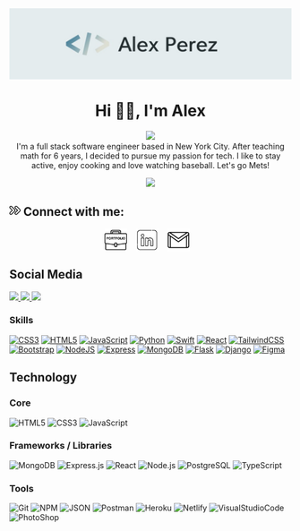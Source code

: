 <img align="center" src="https://github.com/Fulanito418/readmeAssets/blob/main/profileImagesFolder/AlexPerezBannerZoomed.jpeg?raw=true" alt="alexPerez"/>

<h1 align="center">Hi 👋🏽, I'm Alex</h1>

<p align="center">
    <img src="https://readme-typing-svg.herokuapp.com?size=35&duration=5500&color=a6b4a2&vCenter=true&center=true&width=460&lines=software+engineer;mets+fan;chef">
<br>
I'm a full stack software engineer based in New York City. After teaching math for 6 years, I decided to pursue my passion for tech. I like to stay active, enjoy cooking and love watching baseball. Let's go Mets!
</p>

<div align="center">
  <img src="https://github-readme-streak-stats.herokuapp.com/?user=fulanito418&hide_border=true&currStreakNum=a6b4a2&ring=ffffff&background=12160F&sideLabels=ffffff&sideNums=ffffff&fire=ffffff&currStreakLabel=a6b4a2&dates=959595">
</div>





<h2 align="left"><img src="https://github.com/Fulanito418/readmeAssets/blob/main/profileImagesFolder/rightArrowPNG.png" alt="arrow icon" height="20px"> Connect with me:</h2>

<p align="center">
    <a href="https://aperez.netlify.app/" target="blank"><img align="center" src="https://github.com/Fulanito418/readmeAssets/blob/main/profileImagesFolder/portfolioIconPNG2.png" alt="alexPerez" height="40"/></a>&nbsp;&nbsp;&nbsp;
  <a href="https://www.linkedin.com/in/alexperez418/" target="blank"><img align="center" src="https://github.com/Fulanito418/readmeAssets/blob/main/profileImagesFolder/linkedinPNG2.png" alt="alexPerez" height="40"/></a>&nbsp;&nbsp;&nbsp;
  <a href="mailto:Perez418@gmail.com"><img align="center" src="https://github.com/Fulanito418/readmeAssets/blob/main/profileImagesFolder/gmailSVG.svg" alt="alexPerez" height="40"/></a>&nbsp;&nbsp;&nbsp;
</p>


<!-- portfolio icon attribution: <a href="https://www.flaticon.com/free-icons/work" title="work icons">Work icons created by srip - Flaticon</a> -->


<!-- * **Company**: -->

## Social Media

<a target="_blank" href="https://aperez.netlify.app/">
  <img src="https://img.shields.io/badge/Portfolio-272b33?logo=circle&logoColor=00c5a9&style=for-the-badge">
</a>
<a target="_blank" href="https://twitter.com/APerez418">
  <img src="https://img.shields.io/badge/twitter-272b33?logo=twitter&logoColor=1d9bf0&style=for-the-badge">
</a>
<a target="_blank" href="https://www.linkedin.com/in/alexperez418/">
  <img src="https://img.shields.io/badge/linkedin-272b33?logo=linkedin&logoColor=2d87c9&style=for-the-badge">
</a>






<!-- 
========================================
===== Projects in Progress ========= 
========================================

## Projects
<table bordercolor="#66b2b2">
  <tr>
    <td width="50%" valign="top">
      <h3 align="center">Wii for the Web</h3>
        <br />
      <a target="_blank" href="https://wiifortheweb.netlify.app/">
          <img src="https://user-images.githubusercontent.com/77141303/169122829-3ea6f856-c4e6-450b-ab83-6687b4523683.gif" width="100%"  alt="Wii for the Web website"/>
      </a>
        <br />
      <p align="center">
        <a target="_blank" href="https://github.com/brianschnee/Wii-for-the-Web">
          <img src="https://img.shields.io/badge/github-272b33?logo=github&logoColor=39d353&style=for-the-badge" alt="github badge">
        </a>
        <a target="_blank" href="https://wiifortheweb.netlify.app/">
          <img src="https://img.shields.io/badge/Website-272b33?logo=circle&logoColor=39d353&style=for-the-badge" alt="website badge">
        </a>
      </p>
        <p><strong>HTML, CSS, Javascript</strong> - Nintendo Wii for the web with a wiimote that tracks to cursor movements.</p>
    </td>
    <td width="50%" valign="top">
      <h3 align="center">BrianSchnee.com</h3>
        <br />
      <a target="_blank" href="https://brianschnee.com">
          <img src="https://user-images.githubusercontent.com/77141303/169147787-418975b7-4761-4c49-b8ae-04cdbd2e3bf1.gif" width="100%"  alt="Wii for the Web website"/>
      </a>
        <br />
      <p align="center">
        <a target="_blank" href="https://github.com/brianschnee/portfolio">
          <img src="https://img.shields.io/badge/github-272b33?logo=github&logoColor=39d353&style=for-the-badge" alt="github badge">
        </a>
        <a target="_blank" href="https://brianschnee.com">
          <img src="https://img.shields.io/badge/Website-272b33?logo=circle&logoColor=39d353&style=for-the-badge" alt="website badge">
        </a>
      </p>
        <p><strong>HTML, CSS</strong> - Learn more about me and my experiences as a Software Engineer!</p>
    </td>
  </tr>
  <tr>
    <td width="50%" valign="top">
      <h3 align="center">Witch and Wizard Registry</h3>
        <br />
        <a target="_blank" href="https://wizarding-registry.netlify.app/">
            <img src="https://user-images.githubusercontent.com/77141303/168927600-546eba1a-b78c-4481-a4f3-48aee7ea0c75.gif" width="100%" alt="Wizarding Registry Website"/>
        </a>
        <br />
        <p align="center">
          <a target="_blank" href="https://github.com/brianschnee/Minerva-McGonagalls-Witch-and-Wizard-Registry">
            <img src="https://img.shields.io/badge/github-272b33?logo=github&logoColor=39d353&style=for-the-badge" alt="github badge">
          </a>
          <a target="_blank" href="https://wizarding-registry.netlify.app/">
            <img src="https://img.shields.io/badge/Website-272b33?logo=circle&logoColor=39d353&style=for-the-badge" alt="website badge">
          </a>
        </p>
        <p><strong>HTML, CSS, Javascript</strong> - Search through Minerva McGonnagall's list of past and present Hogwarts attendees by name or the house the witch or wizard belongs to.</p>
    </td>
    <td width="50%" valign="top">
      <h3 align="center">NASA Asteroid Observation Tool</h3>
        <br />
        <a target="_blank" href="https://asteroid-observer.netlify.app/">
            <img src="https://user-images.githubusercontent.com/77141303/168932147-5aa35725-9b12-4277-8394-4d9917e3eaa3.gif" width="100%" alt="Asteroid Observer Website"/>
        </a>
        <br />
        <p align="center">
          <a target="_blank" href="https://github.com/brianschnee/NASA-Asteroid-Observation-Tool">
            <img src="https://img.shields.io/badge/github-272b33?logo=github&logoColor=39d353&style=for-the-badge" alt="github badge">
          </a>
          <a target="_blank" href="https://asteroid-observer.netlify.app">
            <img src="https://img.shields.io/badge/Website-272b33?logo=circle&logoColor=39d353&style=for-the-badge" alt="website badge">
          </a>
        </p>
        <p><strong>HTML, CSS, Javascript</strong> - Using NASA's Asteroid NeoWs API, this app allows you to observe an archive of asteroids that have been within a close proximity of earth.</p>
    </td>
  </tr>
</table> 

========================================
===== Projects Section in Progress ===== 
========================================
--> 






### Skills

<p align="left">
 <a href="https://www.w3.org/TR/CSS/#css" target="_blank" rel="noreferrer"><img src="https://raw.githubusercontent.com/danielcranney/readme-generator/main/public/icons/skills/css3-colored.svg" width="36" height="36" alt="CSS3" /></a>
 <a href="https://developer.mozilla.org/en-US/docs/Glossary/HTML5" target="_blank" rel="noreferrer"><img src="https://raw.githubusercontent.com/danielcranney/readme-generator/main/public/icons/skills/html5-colored.svg" width="36" height="36" alt="HTML5" /></a>
 <a href="https://developer.mozilla.org/en-US/docs/Web/JavaScript" target="_blank" rel="noreferrer"><img src="https://raw.githubusercontent.com/danielcranney/readme-generator/main/public/icons/skills/javascript-colored.svg" width="36" height="36" alt="JavaScript" /></a>
<a href="https://www.python.org/" target="_blank" rel="noreferrer"><img src="https://raw.githubusercontent.com/danielcranney/readme-generator/main/public/icons/skills/python-colored.svg" width="36" height="36" alt="Python" /></a>
<a href="https://developer.apple.com/swift/" target="_blank" rel="noreferrer"><img src="https://raw.githubusercontent.com/danielcranney/readme-generator/main/public/icons/skills/swift-colored.svg" width="36" height="36" alt="Swift" /></a>
<a href="https://reactjs.org/" target="_blank" rel="noreferrer"><img src="https://raw.githubusercontent.com/danielcranney/readme-generator/main/public/icons/skills/react-colored.svg" width="36" height="36" alt="React" /></a>
<a href="https://tailwindcss.com/" target="_blank" rel="noreferrer"><img src="https://raw.githubusercontent.com/danielcranney/readme-generator/main/public/icons/skills/tailwindcss-colored.svg" width="36" height="36" alt="TailwindCSS" /></a>
<a href="https://getbootstrap.com/" target="_blank" rel="noreferrer"><img src="https://raw.githubusercontent.com/danielcranney/readme-generator/main/public/icons/skills/bootstrap-colored.svg" width="36" height="36" alt="Bootstrap" /></a>
<a href="https://nodejs.org/en/" target="_blank" rel="noreferrer"><img src="https://raw.githubusercontent.com/danielcranney/readme-generator/main/public/icons/skills/nodejs-colored.svg" width="36" height="36" alt="NodeJS" /></a>
<a href="https://expressjs.com/" target="_blank" rel="noreferrer"><img src="https://raw.githubusercontent.com/danielcranney/readme-generator/main/public/icons/skills/express-colored.svg" width="36" height="36" alt="Express" /></a>
<a href="https://www.mongodb.com/" target="_blank" rel="noreferrer"><img src="https://raw.githubusercontent.com/danielcranney/readme-generator/main/public/icons/skills/mongodb-colored.svg" width="36" height="36" alt="MongoDB" /></a>
<a href="https://flask.palletsprojects.com/en/2.0.x/" target="_blank" rel="noreferrer"><img src="https://raw.githubusercontent.com/danielcranney/readme-generator/main/public/icons/skills/flask-colored.svg" width="36" height="36" alt="Flask" /></a>
<a href="https://www.djangoproject.com/" target="_blank" rel="noreferrer"><img src="https://raw.githubusercontent.com/danielcranney/readme-generator/main/public/icons/skills/django-colored.svg" width="36" height="36" alt="Django" /></a>
<a href="https://www.figma.com/" target="_blank" rel="noreferrer"><img src="https://raw.githubusercontent.com/danielcranney/readme-generator/main/public/icons/skills/figma-colored.svg" width="36" height="36" alt="Figma" /></a>
</p>








## Technology

### Core

![HTML5](https://img.shields.io/badge/html5-272b33?logo=html5&logoColor=e56027&style=for-the-badge)
![CSS3](https://img.shields.io/badge/css3-272b33?logo=css3&logoColor=2ea0d1&style=for-the-badge)
![JavaScript](https://img.shields.io/badge/JavaScript-272b33?logo=JavaScript&logoColor=ead41c&style=for-the-badge)

### Frameworks / Libraries

![MongoDB](https://img.shields.io/badge/mongodb-272b33?logo=mongodb&logoColor=4aae3e&style=for-the-badge)
![Express.js](https://img.shields.io/badge/express-272b33?logo=express&logoColor=white&style=for-the-badge)
![React](https://img.shields.io/badge/react-272b33?logo=react&logoColor=61dbfb&style=for-the-badge)
![Node.js](https://img.shields.io/badge/node.js-272b33?logo=node.js&logoColor=6bbf47&style=for-the-badge)
![PostgreSQL](https://img.shields.io/badge/postgresql-272b33?logo=postgresql&logoColor=1d9bf0&style=for-the-badge)
![TypeScript](https://img.shields.io/badge/typescript-272b33?logo=typescript&logoColor=0374c2&style=for-the-badge)

### Tools

![Git](https://img.shields.io/badge/git-272b33?logo=git&logoColor=F05032&style=for-the-badge)
![NPM](https://img.shields.io/badge/npm-272b33?logo=npm&logoColor=cb3837&style=for-the-badge)
![JSON](https://img.shields.io/badge/JSON-272b33?logo=JSON&logoColor=lightgrey&style=for-the-badge)
![Postman](https://img.shields.io/badge/postman-272b33?logo=postman&logoColor=f76935&style=for-the-badge)
![Heroku](https://img.shields.io/badge/heroku-272b33?logo=heroku&logoColor=8762b2&style=for-the-badge)
![Netlify](https://img.shields.io/badge/Netlify-272b33?logo=netlify&logoColor=00c7b7&style=for-the-badge)
![VisualStudioCode](https://img.shields.io/badge/vscode-272b33?logo=visualstudiocode&logoColor=0078d4&style=for-the-badge)
![PhotoShop](https://img.shields.io/badge/photoshop-272b33?logo=AdobePhotoShop&logoColor=31a8ff&style=for-the-badge)
